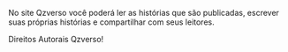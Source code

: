 No site Qzverso você poderá ler as histórias que são publicadas, escrever suas próprias histórias e compartilhar com seus leitores.

Direitos Autorais Qzverso!
